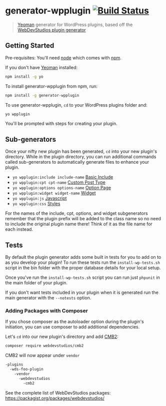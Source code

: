 generator-wpplugin [![Build Status](https://secure.travis-ci.org/WebDevStudios/generator-wpplugin.png?branch=master)](https://travis-ci.org/WebDevStudios/generator-wpplugin)
=============================================================================================================================================================================

> [Yeoman](http://yeoman.io) generator for WordPress plugins, based off the [WebDevStudios plugin generator](https://github.com/webdevstudios/generator-wpplugin)

Getting Started
---------------

Pre-requisites: You'll need [node](https://nodejs.org/download/) which comes with [npm](https://github.com/npm/npm#super-easy-install).

If you don't have [Yeoman](http://yeoman.io/) installed:

```bash
npm install -g yo
```

To install generator-wpplugin from npm, run:

```bash
npm install -g generator-wpplugin
```

To use generator-wpplugin, `cd` to your WordPress plugins folder and:

```bash
yo wpplugin
```

You'll be prompted with steps for creating your plugin.

Sub-generators
--------------

Once your nifty new plugin has been generated, `cd` into your new plugin's directory. While in the plugin directory, you can run additional commands called sub-generators to automatically generate files to enhance your plugin.

-	`yo wpplugin:include include-name` [Basic Include](include/README.md)
-	`yo wpplugin:cpt cpt-name` [Custom Post Type](cpt/README.md)
-	`yo wpplugin:options options-name` [Option Page](options/README.md)
-	`yo wpplugin:widget widget-name` [Widget](widget/README.md)
-	`yo wpplugin:js` [Javascript](js/README.md)
-	`yo wpplugin:css` [Styles](css/README.md)

For the names of the include, cpt, options, and widget subgenerators remember that the plugin prefix will be added to the class name so no need to include the original plugin name there! Think of it as the file name for each instead.

Tests
-----

By default the plugin generator adds some built in tests for you to add on to as you develop your plugin! To run these tests run the `install-wp-tests.sh` script in the bin folder with the proper database details for your local setup.

Once you've run the `install-wp-tests.sh` script you can run just `phpunit` in the main folder of your plugin.

If you don't want tests included in your plugin when it is generated run the main generator with the `--notests` option.

### Adding Packages with Composer

If you chose composer as the autoloader option during the plugin's initiation, you can use composer to add additional dependencies.

Let's `cd` into our new plugin's directory and add [CMB2](https://github.com/WebDevStudios/CMB2):

```bash
composer require webdevstudios/cmb2
```

CMB2 will now appear under `vendor`

```bash
-plugins
  -wds-foo-plugin
    -vendor
      -webdevstudios
        -cmb2
```

See the complete list of WebDevStudios packages: https://packagist.org/packages/webdevstudios/
